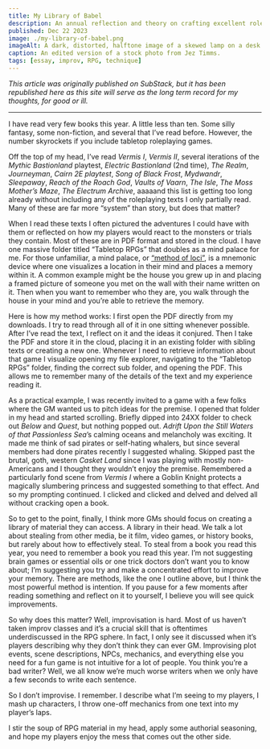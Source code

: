 ```yaml
---
title: My Library of Babel
description: An annual reflection and theory on crafting excellent roleplaying games.
published: Dec 22 2023
image: ./my-library-of-babel.png
imageAlt: A dark, distorted, halftone image of a skewed lamp on a desk lighting up a tall pile of old books.
caption: An edited version of a stock photo from Jez Timms.
tags: [essay, improv, RPG, technique]
---
```


_This article was originally published on SubStack, but it has been republished here as this site will serve as the long term record for my thoughts, for good or ill._

---

I have read very few books this year. A little less than ten. Some silly fantasy, some non-fiction, and several that I’ve read before. However, the number skyrockets if you include tabletop roleplaying games.

Off the top of my head, I’ve read _Vermis I_, _Vermis II_, several iterations of the _Mythic Bastionland_ playtest, _Electric Bastionland_ (2nd time), _The Realm_, _Journeyman_, _Cairn 2E playtest_, _Song of Black Frost_, _Mydwandr_, _Sleepaway_, _Reach of the Roach God_, _Vaults of Vaarn_, _The Isle_, _The Moss Mother’s Maze_, _The Electrum Archive_, aaaaand this list is getting too long already without including any of the roleplaying texts I only partially read. Many of these are far more “system” than story, but does that matter?

When I read these texts I often pictured the adventures I could have with them or reflected on how my players would react to the monsters or trials they contain. Most of these are in PDF format and stored in the cloud. I have one massive folder titled “Tabletop RPGs” that doubles as a mind palace for me. For those unfamiliar, a mind palace, or [“method of loci”](https://en.wikipedia.org/wiki/Method_of_loci), is a mnemonic device where one visualizes a location in their mind and places a memory within it. A common example might be the house you grew up in and placing a framed picture of someone you met on the wall with their name written on it. Then when you want to remember who they are, you walk through the house in your mind and you’re able to retrieve the memory.

Here is how my method works: I first open the PDF directly from my downloads. I try to read through all of it in one sitting whenever possible. After I’ve read the text, I reflect on it and the ideas it conjured. Then I take the PDF and store it in the cloud, placing it in an existing folder with sibling texts or creating a new one. Whenever I need to retrieve information about that game I visualize opening my file explorer, navigating to the “Tabletop RPGs” folder, finding the correct sub folder, and opening the PDF. This allows me to remember many of the details of the text and my experience reading it.

As a practical example, I was recently invited to a game with a few folks where the GM wanted us to pitch ideas for the premise. I opened that folder in my head and started scrolling. Briefly dipped into 24XX folder to check out _Below_ and _Quest_, but nothing popped out. _Adrift Upon the Still Waters of that Passionless Sea_’s calming oceans and melancholy was exciting. It made me think of sad pirates or self-hating whalers, but since several members had done pirates recently I suggested whaling. Skipped past the brutal, goth, western _Casket Land_ since I was playing with mostly non-Americans and I thought they wouldn’t enjoy the premise. Remembered a particularly fond scene from _Vermis I_ where a Goblin Knight protects a magically slumbering princess and suggested something to that effect. And so my prompting continued. I clicked and clicked and delved and delved all without cracking open a book.

So to get to the point, finally, I think more GMs should focus on creating a library of material they can access. A library in their head. We talk a lot about stealing from other media, be it film, video games, or history books, but rarely about how to effectively steal. To steal from a book you read this year, you need to remember a book you read this year. I’m not suggesting brain games or essential oils or one trick doctors don’t want you to know about; I’m suggesting you try and make a concentrated effort to improve your memory. There are methods, like the one I outline above, but I think the most powerful method is intention. If you pause for a few moments after reading something and reflect on it to yourself, I believe you will see quick improvements.

So why does this matter? Well, improvisation is hard. Most of us haven’t taken improv classes and it’s a crucial skill that is oftentimes underdiscussed in the RPG sphere. In fact, I only see it discussed when it’s players describing why they don’t think they can ever GM. Improvising plot events, scene descriptions, NPCs, mechanics, and everything else you need for a fun game is not intuitive for a lot of people. You think you’re a bad writer? Well, we all know we’re much worse writers when we only have a few seconds to write each sentence.

So I don’t improvise. I remember. I describe what I’m seeing to my players, I mash up characters, I throw one-off mechanics from one text into my player’s laps.

I stir the soup of RPG material in my head, apply some authorial seasoning, and hope my players enjoy the mess that comes out the other side.
